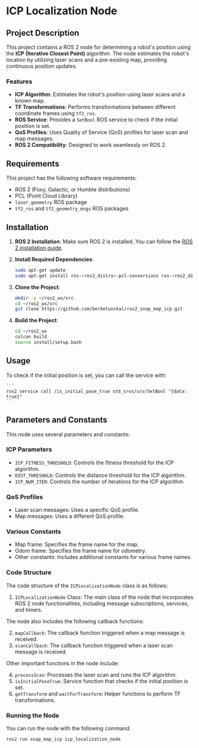 # ICP Localization Node

## Project Description

This project contains a ROS 2 node for determining a robot's position using the **ICP (Iterative Closest Point)** algorithm. The node estimates the robot's location by utilizing laser scans and a pre-existing map, providing continuous position updates.

### Features
- **ICP Algorithm**: Estimates the robot's position using laser scans and a known map.
- **TF Transformations**: Performs transformations between different coordinate frames using `tf2_ros`.
- **ROS Service**: Provides a `SetBool` ROS service to check if the initial position is set.
- **QoS Profiles**: Uses Quality of Service (QoS) profiles for laser scan and map messages.
- **ROS 2 Compatibility**: Designed to work seamlessly on ROS 2.

## Requirements

This project has the following software requirements:

- ROS 2 (Foxy, Galactic, or Humble distributions)
- PCL (Point Cloud Library)
- `laser_geometry` ROS package
- `tf2_ros` and `tf2_geometry_msgs` ROS packages

## Installation

1. **ROS 2 Installation**: Make sure ROS 2 is installed. You can follow the [ROS 2 installation guide](https://docs.ros.org/en/foxy/Installation.html).
   
2. **Install Required Dependencies**:
    ```bash
    sudo apt-get update
    sudo apt-get install ros-<ros2_distro>-pcl-conversions ros-<ros2_distro>-tf2-ros ros-<ros2_distro>-laser-geometry
    ```

3. **Clone the Project**:
    ```bash
    mkdir -p ~/ros2_ws/src
    cd ~/ros2_ws/src
    git clone https://github.com/berketunckal/ros2_snap_map_icp.git
    ```

4. **Build the Project**:
    ```bash
    cd ~/ros2_ws
    colcon build
    source install/setup.bash
    ```

## Usage
To check if the initial position is set, you can call the service with:

    ```
    ros2 service call /is_initial_pose_true std_srvs/srv/SetBool "{data: true}"
    ```

## Parameters and Constants

This node uses several parameters and constants:

### ICP Parameters
- `ICP_FITNESS_THRESHOLD`: Controls the fitness threshold for the ICP algorithm.
- `DIST_THRESHOLD`: Controls the distance threshold for the ICP algorithm.
- `ICP_NUM_ITER`: Controls the number of iterations for the ICP algorithm.

### QoS Profiles
- Laser scan messages: Uses a specific QoS profile.
- Map messages: Uses a different QoS profile.

### Various Constants
- Map frame: Specifies the frame name for the map.
- Odom frame: Specifies the frame name for odometry.
- Other constants: Includes additional constants for various frame names.

### Code Structure

The code structure of the `ICPLocalizationNode` class is as follows:

1. `ICPLocalizationNode` Class: The main class of the node that incorporates ROS 2 node functionalities, including message subscriptions, services, and timers.

The node also includes the following callback functions:

2. `mapCallback`: The callback function triggered when a map message is received.
3. `scanCallback`: The callback function triggered when a laser scan message is received.

Other important functions in the node include:

4. `processScan`: Processes the laser scan and runs the ICP algorithm.
5. `isInitialPoseTrue`: Service function that checks if the initial position is set.
6. `getTransform` and `waitForTransform`: Helper functions to perform TF transformations.


### Running the Node

You can run the node with the following command:

```bash
ros2 run snap_map_icp icp_localization_node
